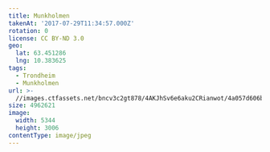 ```yaml
---
title: Munkholmen
takenAt: '2017-07-29T11:34:57.000Z'
rotation: 0
license: CC BY-ND 3.0
geo:
  lat: 63.451286
  lng: 10.383625
tags:
  - Trondheim
  - Munkholmen
url: >-
  //images.ctfassets.net/bncv3c2gt878/4AKJhSv6e6aku2CRianwot/4a057d606bd19e6ddf5ad20e17e66874/munkholmen_36246500885_o
size: 4962621
image:
  width: 5344
  height: 3006
contentType: image/jpeg
---
```


